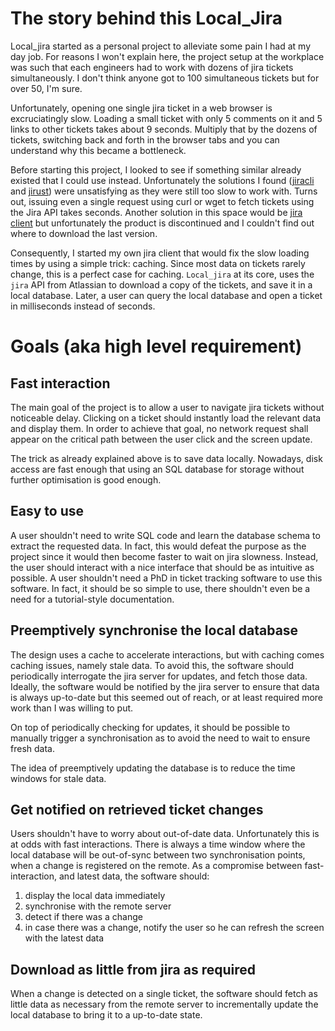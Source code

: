 # The story behind this Local_Jira

Local_jira started as a personal project to alleviate some pain I had at my day job.
For reasons I won't explain here, the project setup at the workplace was such that each engineers
had to work with dozens of jira tickets simultaneously. I don't  think anyone got to 100 simultaneous
tickets but for over 50, I'm sure.

Unfortunately, opening one single jira ticket in a web browser is excruciatingly slow. Loading
a small ticket with only 5 comments on it and 5 links to other tickets takes about 9 seconds.
Multiply that by the dozens of tickets, switching back and forth in the browser tabs and 
you can understand why this became a bottleneck.

Before starting this project, I looked to see if something similar already existed that I could
use instead. Unfortunately the solutions I found ([jiracli](https://github.com/ankitpokhrel/jira-cli) 
and [jirust](https://github.com/Code-Militia/jirust)) were unsatisfying as they were still too slow
to work with. Turns out, issuing even a single request using curl or wget to fetch tickets
using the Jira API takes seconds.
Another solution in this space would be [jira client](https://almworks.com/jiraclient/overview.html)
but unfortunately the product is discontinued and I couldn't find out where to download the
last version.

Consequently, I started my own jira client that would fix the slow loading times by using
a simple trick: caching. Since most data on tickets rarely change, this is a perfect case
for caching. `Local_jira` at its core, uses the `jira` API from Atlassian to download a copy
of the tickets, and save  it in a local database. Later, a user can query the local database
and open a ticket in milliseconds instead of seconds.

# Goals (aka high level requirement)

## Fast interaction

The main goal of the project is to allow a user to navigate jira tickets without noticeable
delay. Clicking on a ticket should instantly load the relevant data and display them. In order
to achieve that goal, no network request shall appear on the critical path between the user
click and the screen update.

The trick as already explained above is to save data locally.
Nowadays, disk access are fast enough that using an SQL database for storage without further
optimisation is good enough.

## Easy to use

A user shouldn't need to write SQL code and learn the database schema to extract the requested
data. In fact, this would defeat the purpose as the project since it would then become
faster to wait on jira slowness.
Instead, the user should interact with a nice interface that should be as intuitive as possible.
A user shouldn't need a PhD in ticket tracking software to use this software. In fact, it should
be so simple to use, there shouldn't even be a need for a tutorial-style documentation.

## Preemptively synchronise the local database

The design uses a cache to accelerate interactions, but with caching comes caching issues,
namely stale data. To avoid this, the software should periodically interrogate the jira server
for updates, and fetch those data. Ideally, the software would be notified by the jira server
to ensure that data is always up-to-date but this seemed out of reach, or at least required
more work than I was willing to put.

On top of periodically checking for updates, it should be possible to manually trigger a
synchronisation as to avoid the need to wait to ensure fresh data.

The idea of preemptively updating the database is to reduce the time windows for stale data.

## Get notified on retrieved ticket changes

Users shouldn't have to worry about out-of-date data. Unfortunately this is at odds with fast
interactions. There is always a time window where the local database will be out-of-sync
between two synchronisation points, when a change is registered on the remote.
As a compromise between fast-interaction, and latest data, the software should:
1. display the local data immediately
2. synchronise with the remote server
3. detect if there was a change
4. in case there was a change, notify the user so he can refresh the screen with the latest data

## Download as little from jira as required

When a change is detected on a single ticket, the software should fetch as little data as
necessary from the remote server to incrementally update the local database to bring it
to a up-to-date state.
